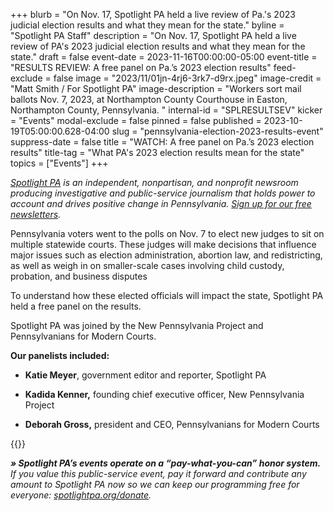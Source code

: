 +++
blurb = "On Nov. 17, Spotlight PA held a live review of Pa.'s 2023 judicial election results and what they mean for the state."
byline = "Spotlight PA Staff"
description = "On Nov. 17, Spotlight PA held a live review of PA's 2023 judicial election results and what they mean for the state."
draft = false
event-date = 2023-11-16T00:00:00-05:00
event-title = "RESULTS REVIEW: A free panel on Pa.’s 2023 election results"
feed-exclude = false
image = "2023/11/01jn-4rj6-3rk7-d9rx.jpeg"
image-credit = "Matt Smith / For Spotlight PA"
image-description = "Workers sort mail ballots Nov. 7, 2023, at Northampton County Courthouse in Easton, Northampton County, Pennsylvania. "
internal-id = "SPLRESULTSEV"
kicker = "Events"
modal-exclude = false
pinned = false
published = 2023-10-19T05:00:00.628-04:00
slug = "pennsylvania-election-2023-results-event"
suppress-date = false
title = "WATCH: A free panel on Pa.’s 2023 election results"
title-tag = "What PA's 2023 election results mean for the state"
topics = ["Events"]
+++

<a href="https://www.spotlightpa.org/"><em>Spotlight PA</em></a><em> is an independent, nonpartisan, and nonprofit newsroom producing investigative and public-service journalism that holds power to account and drives positive change in Pennsylvania. </em><a href="https://www.spotlightpa.org/newsletters"><em>Sign up for our free newsletters</em></a><em>.</em>

Pennsylvania voters went to the polls on Nov. 7 to elect new judges to sit on multiple statewide courts. These judges will make decisions that influence major issues such as election administration, abortion law, and redistricting, as well as weigh in on smaller-scale cases involving child custody, probation, and business disputes

To understand how these elected officials will impact the state, Spotlight PA held a free panel on the results.

Spotlight PA was joined by the New Pennsylvania Project and Pennsylvanians for Modern Courts.

<strong>Our panelists included:</strong>

- <strong>Katie Meyer</strong>, government editor and reporter, Spotlight PA

- <strong>Kadida Kenner,</strong> founding chief executive officer, New Pennsylvania Project

- <strong>Deborah Gross,</strong> president and CEO, Pennsylvanians for Modern Courts

{{<youtube id="BMHx9HeNiHE" loading="lazy">}}

<strong><em>» Spotlight PA’s events operate on a “pay-what-you-can” honor system.</em></strong><em> If you value this public-service event, pay it forward and contribute any amount to Spotlight PA now so we can keep our programming free for everyone: </em><a href="http://spotlightpa.org/donate"><em>spotlightpa.org/donate</em></a><em>.</em>


